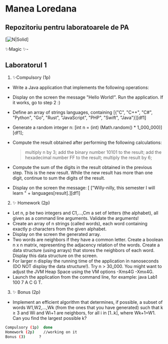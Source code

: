 # Manea Loredana
## Repozitoriu pentru laboratoarele de PA

[![N|Solid](https://icon-library.com/images/java-icon-png/java-icon-png-3.jpg)]




✨Magic ✨- 

## Laboratorul 1
1. ✨Compulsory (1p)
- Write a Java application that implements the following operations:
- Display on the screen the message "Hello World!". Run the application. If it works, go to step 2 :)
- Define an array of strings languages, containing [{"C", "C++", "C#", "Python", "Go", "Rust", "JavaScript", "PHP", "Swift", "Java"}][df1]
- Generate a random integer n: [int n = (int) (Math.random() * 1_000_000)][df1];
- Compute the result obtained after performing the following calculations:

  >multiply n by 3;
  >add the binary number 10101 to the result;
  >add the hexadecimal number FF to the result;
  >multiply the result by 6;
  >
- Compute the sum of the digits in the result obtained in the previous step. This is the new result. While the new result has more than one digit, continue to sum the digits of the result.
- Display on the screen the message: [  ["Willy-nilly, this semester I will learn " + languages[result].][df1]

2. ✨ Homework (2p)
- Let n, p be two integers and C1,...,Cm a set of letters (the alphabet), all given as a command line arguments. Validate the arguments!
- Create an array of n strings (called words), each word containing exactly p characters from the given alphabet.
- Display on the screen the generated array.
- Two words are neighbors if they have a common letter.
Create a boolean n x n matrix, representing the adjacency relation of the words.
Create a data structure (using arrays) that stores the neighbors of each word. Display this data structure on the screen.
- For larger n display the running time of the application in nanoseconds (DO NOT display the data structure!). Try n > 30_000. You might want to adjust the JVM Heap Space using the VM options -Xms4G -Xmx4G.
- Launch the application from the command line, for example: java Lab1 100 7 A C G T.


3. ✨ Bonus (2p)
- Implement an efficient algorithm that determines, if possible, a subset of words W1,W2,...,Wk (from the ones that you have generated) such that k ≥ 3 and Wi and Wi+1 are neighbors, for all i in [1..k], where Wk+1=W1.
Can you find the largest possible k?



```sh
Compulsory (1p)  done
Homework (2p)    //working on it
Bonus (3)      ?
```





